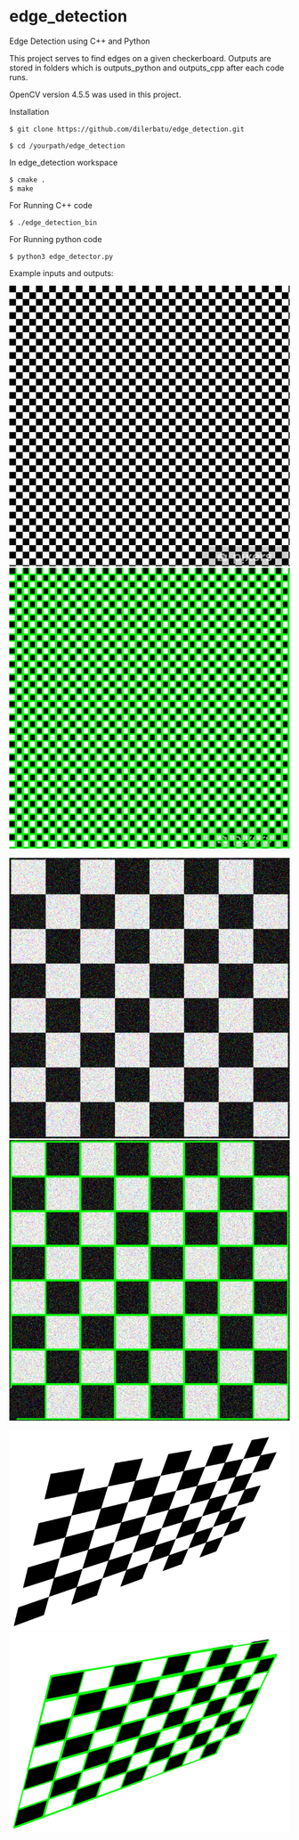 # edge_detection
Edge Detection using C++ and Python

This project serves to find edges on a given checkerboard. 
Outputs are stored in folders which is outputs_python and outputs_cpp after each code runs.



OpenCV version 4.5.5 was used in this project.



Installation

```
$ git clone https://github.com/dilerbatu/edge_detection.git
```

```
$ cd /yourpath/edge_detection
```

In edge_detection workspace
```
$ cmake .
$ make
```


For Running C++ code
```
$ ./edge_detection_bin
```



For Running python code

```
$ python3 edge_detector.py
```

Example inputs and outputs:

![alt text](https://github.com/dilerbatu/edge_detection/blob/main/data/Image_11.png?raw=true)
![alt text](https://github.com/dilerbatu/edge_detection/blob/main/all_outputs/output_2.jpg?raw=true)


![alt text](https://github.com/dilerbatu/edge_detection/blob/main/data/Image_2.png?raw=true)
![alt text](https://github.com/dilerbatu/edge_detection/blob/main/all_outputs/output_1.jpg?raw=true)

![alt text](https://github.com/dilerbatu/edge_detection/blob/main/data/Image_8.png?raw=true)
![alt text](https://github.com/dilerbatu/edge_detection/blob/main/all_outputs/output_10.jpg?raw=true)





